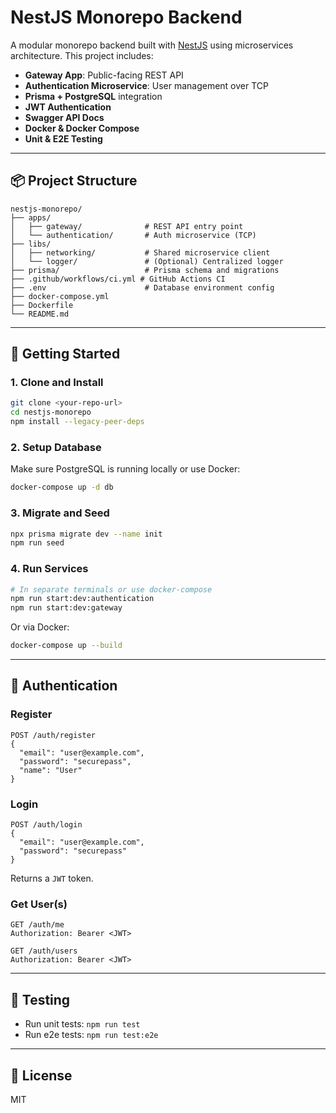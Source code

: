 
# NestJS Monorepo Backend

A modular monorepo backend built with [NestJS](https://nestjs.com/) using microservices architecture. This project includes:

- **Gateway App**: Public-facing REST API
- **Authentication Microservice**: User management over TCP
- **Prisma + PostgreSQL** integration
- **JWT Authentication**
- **Swagger API Docs**
- **Docker & Docker Compose**
- **Unit & E2E Testing**

---

## 📦 Project Structure

```
nestjs-monorepo/
├── apps/
│   ├── gateway/              # REST API entry point
│   └── authentication/       # Auth microservice (TCP)
├── libs/
│   ├── networking/           # Shared microservice client
│   └── logger/               # (Optional) Centralized logger
├── prisma/                   # Prisma schema and migrations
├── .github/workflows/ci.yml # GitHub Actions CI
├── .env                      # Database environment config
├── docker-compose.yml
├── Dockerfile
└── README.md
```

---

## 🚀 Getting Started

### 1. Clone and Install

```bash
git clone <your-repo-url>
cd nestjs-monorepo
npm install --legacy-peer-deps
```

### 2. Setup Database

Make sure PostgreSQL is running locally or use Docker:

```bash
docker-compose up -d db
```

### 3. Migrate and Seed

```bash
npx prisma migrate dev --name init
npm run seed
```

### 4. Run Services

```bash
# In separate terminals or use docker-compose
npm run start:dev:authentication
npm run start:dev:gateway
```

Or via Docker:

```bash
docker-compose up --build
```

---

## 🔐 Authentication

### Register

```http
POST /auth/register
{
  "email": "user@example.com",
  "password": "securepass",
  "name": "User"
}
```

### Login

```http
POST /auth/login
{
  "email": "user@example.com",
  "password": "securepass"
}
```

Returns a `JWT` token.

### Get User(s)

```http
GET /auth/me
Authorization: Bearer <JWT>
```

```http
GET /auth/users
Authorization: Bearer <JWT>
```

---

## 🧪 Testing

- Run unit tests: `npm run test`
- Run e2e tests: `npm run test:e2e`

---

## 📄 License

MIT
